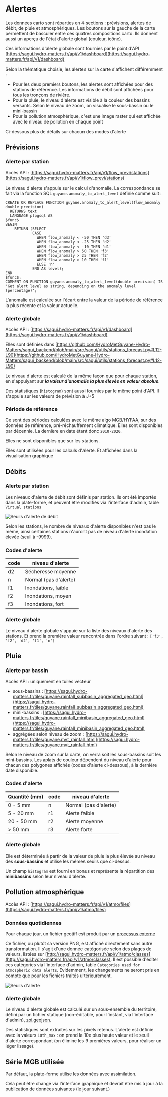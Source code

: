 # Alertes 

Les données carto sont réparties en 4 sections : prévisions, alertes de débit, de pluie et atmosphériques. Les boutons sur la gauche de la carte permettent de basculer entre ces quatres compositions carto. Ils donnent aussi un aperçu de l'état d'alerte global (couleur, icône).

Ces informations d'alerte globale sont fournies par le point d'API [https://sagui.hydro-matters.fr/api/v1/dashboard](https://sagui.hydro-matters.fr/api/v1/dashboard)

Selon la thématique choisie, les alertes sur la carte s'affichent différemment :
- Pour les deux premiers boutons, les alertes sont affichées pour des stations de référence. Les informations de débit sont affichées pour tous les tronçons de rivière.
- Pour la pluie, le niveau d'alerte est visible à la couleur des bassins versants. Selon le niveau de zoom, on visualise le sous-bassin ou le mini-bassin
- Pour la pollution atmosphérique, c'est une image raster qui est affichée avec le niveau de pollution en chaque point

Ci-dessous plus de détails sur chacun des modes d'alerte

## Prévisions


### Alerte par station

Accès API : [https://sagui.hydro-matters.fr/api/v1/flow_previ/stations](https://sagui.hydro-matters.fr/api/v1/flow_previ/stations)

Le niveau d'alerte s'appuie sur le calcul d'anomalie. La correspondance se fait via la fonction SQL `guyane.anomaly_to_alert_level` définie comme suit : 
```
CREATE OR REPLACE FUNCTION guyane.anomaly_to_alert_level(flow_anomaly double precision)
  RETURNS text
  LANGUAGE plpgsql AS
$func$
BEGIN
	RETURN (SELECT
			CASE
			  WHEN flow_anomaly < -50 THEN 'd3'
			  WHEN flow_anomaly < -25 THEN 'd2'
			  WHEN flow_anomaly < -10 THEN 'd1'
			  WHEN flow_anomaly > 50 THEN 'f3'
			  WHEN flow_anomaly > 25 THEN 'f2'
			  WHEN flow_anomaly > 10 THEN 'f1'
			  ELSE 'n'
			END AS level);
END
$func$;
COMMENT ON FUNCTION guyane.anomaly_to_alert_level(double precision) IS 
'Get alert level as string, depending on the anomaly level (percentage)';
```

L'anomalie est calculée sur l'écart entre la valeur de la période de référence la plus récente et la valeur actuelle. 

### Alerte globale
Accès API : [https://sagui.hydro-matters.fr/api/v1/dashboard](https://sagui.hydro-matters.fr/api/v1/dashboard)

Elles sont définies dans [https://github.com/HydroMetGuyane-Hydro-Matters/sagui_backend/blob/main/src/sagui/utils/stations_forecast.py#L12-L90](https://github.com/HydroMetGuyane-Hydro-Matters/sagui_backend/blob/main/src/sagui/utils/stations_forecast.py#L12-L90)

Le niveau d'alerte est calculé de la même façon que pour chaque station, en s'appuiyant sur ***la valeur d'anomalie la plus élevée en valeur absolue***.

Des statistiques (`histogram`) sont aussi fournies par le même point d'API. Il s'appuie sur les valeurs de prévision à J+5


### Période de référence 
Ce sont des périodes calculées avec le même algo MGB/HYFAA, sur des données de référence, pré-réchauffement climatique. Elles sont disponibles par décennie. La dernière en date étant donc `2010-2020`.

Elles ne sont disponibles que sur les stations. 

Elles sont utilisées pour les calculs d'alerte. Et affichées dans la visualisation graphique 



## Débits

### Alerte par station
Les niveaux d'alerte de débit sont définis par station. Ils ont été importés dans la plate-forme, et peuvent être modifiés via l'interface d'admin, table `Virtual stations`

![Seuils d'alerte de débit](imgs/stations.png)

Selon les stations, le nombre de niveaux d'alerte disponibles n'est pas le même, ainsi certaines stations n'auront pas de niveau d'alerte inondation élevée (seuil à -9999).

### Codes d'alerte

| code | niveau d'alerte |
|------| -----|
| d2   | Sécheresse moyenne |
| n    | Normal (pas d'alerte) |
| f1   | Inondations, faible |
| f2   | Inondations, moyen |
| f3   | Inondations, fort |

### Alerte globale
Le niveau d'alerte globale s'appuie sur la liste des niveaux d'alerte des stations. Et prend la première valeur rencontrée dans l'ordre suivant : 
`['f3', 'f2', 'd2', 'f1', 'n']`

## Pluie

### Alerte par bassin
Accès API : uniquement en tuiles vecteur 
 - sous-bassins : [https://sagui.hydro-matters.fr/tiles/guyane.rainfall_subbasin_aggregated_geo.html](https://sagui.hydro-matters.fr/tiles/guyane.rainfall_subbasin_aggregated_geo.html)
 - mini-bassins : [https://sagui.hydro-matters.fr/tiles/guyane.rainfall_minibasin_aggregated_geo.html](https://sagui.hydro-matters.fr/tiles/guyane.rainfall_minibasin_aggregated_geo.html)
 - aggrégées selon niveau de zoom : [https://sagui.hydro-matters.fr/tiles/guyane.mvt_rainfall.html](https://sagui.hydro-matters.fr/tiles/guyane.mvt_rainfall.html)

Selon le niveau de zoom sur la carte, on verra soit les sous-bassins soit les mini-bassins. Les aplats de couleur dépendent du niveau d'alerte pour chacun des polygones affichés (codes d'alerte ci-dessous), à la dernière date disponible.

### Codes d'alerte

| Quantité (mm) | code | niveau d'alerte |
| --- |------| -----|
| 0 - 5 mm  | n    | Normal (pas d'alerte) |
| 5 - 20 mm | r1   | Alerte faible |
| 20 - 50 mm| r2   | Alerte moyenne |
| > 50 mm   | r3   | Alerte forte |


### Alerte globale
Elle est déterminée à partir de la valeur de pluie la plus élevée au niveau des **sous-bassins** et utilise les mêmes seuils que ci-dessus.

Un champ `histogram` est fourni en bonus et représente la répartition des **minibassins** selon leur niveau d'alerte.

## Pollution atmosphérique

Accès API : [https://sagui.hydro-matters.fr/api/v1/atmo/files](https://sagui.hydro-matters.fr/api/v1/atmo/files)

### Données quotidiennes
Pour chaque jour, un fichier geotiff est produit par un [processus externe](https://github.com/HydroMetGuyane-Hydro-Matters/atmo_s5p)

Ce fichier, ou plutôt sa version PNG, est affiché directement sans autre transformation.
Il s'agit d'une donnée catégorisée selon des plages de valeurs, listées sur [http://sagui.hydro-matters.fr/api/v1/atmo/classes](http://sagui.hydro-matters.fr/api/v1/atmo/classes).
Il est possible d'éditer ces catégories via l'interface d'admin, table `Categories used for atmospheric data alerts`. Evidemment, les changements ne seront pris en compte que pour les fichiers traités ultérieurement.

![Seuils d'alerte](imgs/atmo_seuils.png)

### Alerte globale
Le niveau d'alerte globale est calculé sur un sous-ensemble du territoire, défini par un fichier statique (non-éditable, pour l'instant, via l'interface d'admin), [zoi.geojson](https://github.com/HydroMetGuyane-Hydro-Matters/sagui_backend/blob/main/data/zoi.geojson).

Des statistiques sont extraites sur les pixels retenus. L'alerte est définie avec la valeurs `10th_max` : on prend la 10e plus haute valeur et le seuil d'alerte correspondant (on élimine les 9 premières valeurs, pour réaliser un léger lissage).


## Série MGB utilisée

Par défaut, la plate-forme utilise les données avec assimilation. 

Cela peut être changé via l'interface graphique et devrait être mis à jour à la publication de données suivantes (le jour suivant.)